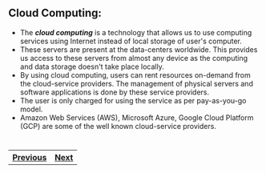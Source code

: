 ## Cloud Computing:

- The **_cloud computing_** is a technology that allows us to use computing services using Internet instead of local storage of user's computer. 
- These servers are present at the data-centers worldwide. This provides us access to these servers from almost any device as the computing and data storage doesn't take place locally. 
- By using cloud computing, users can rent resources on-demand from the cloud-service providers. The management of physical servers and software applications is done by these service providers. 
- The user is only charged for using the service as per pay-as-you-go model.
- Amazon Web Services (AWS), Microsoft Azure, Google Cloud Platform (GCP) are some of the well known cloud-service providers.
 #
 #
<table width = "300%"><tr><th><a href = "Introduction.md">Previous</a></th><th> <a href = "Advantages.md">Next</a></th></tr></table>
